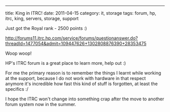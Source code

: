 ---
title: King in ITRC!
date: 2011-04-15
category: it, storage
tags: forum, hp, itrc, king, servers, storage, support

Just got the Royal rank - 2500 points :)

<http://forums11.itrc.hp.com/service/forums/questionanswer.do?threadId=1477054&admit=109447626+1302808876390+28353475>

Woop woop!

HP's ITRC forum is a great place to learn more, help out :)

For me the primary reason is to remember the things I learnt while working at the support, because I do not work with hardware in that respect anymore it's incredible how fast this kind of stuff is forgotten, at least the specifics :/

I hope the ITRC won't change into something crap after the move to another forum system now in the summer.
